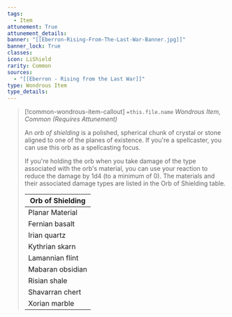 ```yaml
---
tags:
  - Item
attunement: True
attunement_details: 
banner: "[[Eberron-Rising-From-The-Last-War-Banner.jpg]]"
banner_lock: True
classes:
icon: LiShield
rarity: Common
sources:
  - "[[Eberron - Rising from the Last War]]"
type: Wondrous Item
type_details: 
---
```

>[!common-wondrous-item-callout] `=this.file.name`
>*Wondrous Item, Common (Requires Attunement)*
>
>An *orb of shielding* is a polished, spherical chunk of crystal or stone aligned to one of the planes of existence. If you're a spellcaster, you can use this orb as a spellcasting focus.
>
>If you're holding the orb when you take damage of the type associated with the orb's material, you can use your reaction to reduce the damage by 1d4 (to a minimum of 0). The materials and their associated damage types are listed in the Orb of Shielding table.
>
>
>
>| Orb of Shielding |
>| --- |
>| Planar Material | Damage Type |
>| Fernian basalt | Fire |
>| Irian quartz | Radiant |
>| Kythrian skarn | Acid and poison |
>| Lamannian flint | Lightning and thunder |
>| Mabaran obsidian | Necrotic |
>| Risian shale | Cold |
>| Shavarran chert | Force |
>| Xorian marble | Psychic |
>
>
